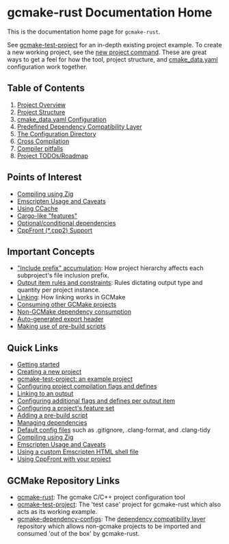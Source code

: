 # gcmake-rust Documentation Home

This is the documentation home page for `gcmake-rust`.

See [gcmake-test-project](https://github.com/scupit/gcmake-test-project) for an in-depth existing
project example. To create a new working project, see the [new project command](overview.md#common-uses).
These are great ways to get a feel for how the tool, project structure, and [cmake_data.yaml](cmake_data.md)
configuration work together.

## Table of Contents

1. [Project Overview](overview.md)
2. [Project Structure](project_structure.md)
3. [cmake_data.yaml Configuration](cmake_data_config/cmake_data.md)
4. [Predefined Dependency Compatibility Layer](predefined_dependency_doc.md)
5. [The Configuration Directory](the_configuration_directory.md)
6. [Cross Compilation](cross_compilation.md)
7. [Compiler pitfalls](pitfall_list.md)
8. [Project TODOs/Roadmap](TODO.md)

## Points of Interest

- [Compiling using Zig](compile_using_zig.md)
- [Emscripten Usage and Caveats](./emscripten.md)
- [Using CCache](./using_ccache.md)
- [Cargo-like "features"](./cmake_data_config/properties/features.md)
- [Optional/conditional dependencies](./cmake_data_config/linking.md#conditional-dependencies)
- [CppFront (*.cpp2) Support](./cppfront_integration.md)

## Important Concepts

- ["Include prefix" accumulation](cmake_data_config/subproject_config.md#include-prefix-accumulation):
  How project hierarchy affects each subproject's file inclusion prefix.
- [Output item rules and constraints](cmake_data_config/properties/output.md#general-output-rules):
  Rules dictating output type and quantity per project instance.
- [Linking](cmake_data_config/linking.md): How linking works in GCMake
- [Consuming other GCMake projects](cmake_data_config/properties/properties_list.md#gcmake_dependencies)
- [Non-GCMake dependency consumption](cmake_data_config/properties/properties_list.md#predefined_dependencies)
- [Auto-generated export header](cmake_data_config/auto_generated_export_macro_header.md)
- [Making use of pre-build scripts](pre_build_scripts.md)

## Quick Links

- [Getting started](overview.md#suggestions)
- [Creating a new project](overview.md#common-uses)
- [gcmake-test-project: an example project](/gcmake-test-project/)
- [Configuring project compilation flags and defines](cmake_data_config/properties/build_configs.md)
- [Linking to an output](cmake_data_config/properties/output.md#link)
- [Configuring additional flags and defines per output item](cmake_data_config/properties/output.md#build_config)
- [Configuring a project's feature set](cmake_data_config/properties/features.md)
- [Adding a pre-build script](cmake_data_config/properties/properties_list.md#prebuild_config)
- [Managing dependencies](cmake_data_config/properties/properties_list.md#predefined_dependencies)
- [Default config files](the_configuration_directory.md#manual-configuration) such as .gitignore, .clang-format, and .clang-tidy
- [Compiling using Zig](compile_using_zig.md)
- [Emscripten Usage and Caveats](./emscripten.md)
- [Using a custom Emscripten HTML shell file](./emscripten.md#using-a-custom-html-shell-file)
- [Using CppFront with your project](./cppfront_integration.md#using-cppfront-in-a-gcmake-project)

## GCMake Repository Links

- [gcmake-rust](https://github.com/scupit/gcmake-rust): The gcmake C/C++ project configuration tool
- [gcmake-test-project](https://github.com/scupit/gcmake-test-project): The 'test case' project for
    gcmake-rust which also acts as its working example.
- [gcmake-dependency-configs](https://github.com/scupit/gcmake-dependency-configs): The
    [dependency compatibility layer](predefined_dependency_doc.md) repository which allows non-gcmake
    projects to be imported and consumed 'out of the box' by gcmake-rust.
